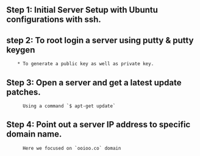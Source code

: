 ## Step 1: Initial Server Setup with Ubuntu configurations with ssh.

## step 2: To root login a server using putty & putty keygen
        * To generate a public key as well as private key.
        
## Step 3: Open a server and get a latest update patches.
          Using a command `$ apt-get update`
          
## Step 4: Point out a server IP address to specific domain name.
          Here we focused on `ooioo.co` domain 
          
          
        





